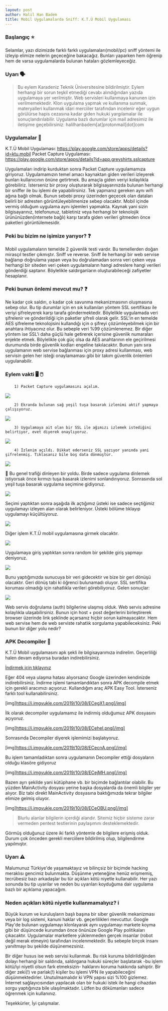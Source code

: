 ```yaml
---
layout: post
author: Halil Han Badem
title: Mobil Uygulamalarda Sniff: K.T.Ü Mobil Uygulaması
---
```


### Başlangıç ⭐️
  Selamlar, yazı dizimizde farklı farklı uygulamaları(mobil/pc) sniff yöntemi ile izleyip elimize nelerin geçeceğine bakacağız. Bunları yaparken hem öğrenip hem de varsa uygulamalarda bulunan hataları gözlemleyeceğiz.

 ### Uyarı 🗣️
> Bu eylem Karadeniz Teknik Üniversitesine bildirilmiştir. Eylem herhangi bir sorun teşkil etmediği cevabı alındığından yazıda uygulamaya yer verilmiştir. Web servisleri kullanmaya kanunen izin verilmemektedir. Klon uygulama yapmak ve kullanıma sunmak, materyalleri kullanmak idari merciiler tarafından incelenir eğer uygun görülürse hapis cezasına kadar giden hukuki yargılamalar ile sonuçlandırılabilir. Uygulama bazlı durumlar için mail adresimiz ile iletişime geçebilirsiniz: halilhanbadem[at]protonmail[dot]com

 ### Uygulamalar 📱
 K.T.Ü Mobil Uygulaması: https://play.google.com/store/apps/details?id=ktu.mobil
 Packet Capture Uygulaması: https://play.google.com/store/apps/details?id=app.greyshirts.sslcapture

Uygulamaları indirip kurduktan sonra Packet Capture uygulamamıza giriyoruz. Uygulamamızın temel amacı kaynaktan giden verileri izleyerek bunları kullanıcının önüne getirtmek. Bu amaçla giden veriyi kolaylıkla görebiliriz. İsterseniz bir proxy oluşturarak bilgisayarınızda bulunan herhangi bir sniffer ile bu işlemi de yapabilirsiniz. Tek yapmanız gereken aynı wifi ağına bağlı olmak. Bunun sebebi proxy üzerinden geçecek olan dataları belirli bir adresten görüntüleyebilmenize sebep olacaktır. Mobil içinde vermiş olduğum uygulama aynı işlemleri yapmakta. Kaynak yani sizin bilgisayarınız, telefonunuz, tabletiniz veya herhangi bir teknolojik ürününüzden(internete bağlı) karşı tarafa giden verileri gitmeden önce paketleri görüntülemesidir. 

  ### Peki bu bizim ne işimize yarıyor?  ❓️
Mobil uygulamaların temelde 2 güvenlik testi vardır. Bu temellerden doğan mirasçıl testler çıkmıştır. Sniff ve reverse. Sniff ile herhangi bir web servise bağlanıp doğrulama yapan veya bu doğrulamadan sonra veri çeken veya herhangi bir siteden veri çeken uygulamaların hangi adreslere hangi verileri gönderdiği saptanır. Böylelikle saldırganların oluşturabileceği zafiyetler hesaplanır. 

 ### Peki bunun önlemi mevcut mu? ❓️
Ne kadar çok saldırı, o kadar çok savunma mekanizmasının oluşmasına sebep olur. Bu tip durumlar için en sık kullanılan yöntem SSL sertifikası ile veriyi şifreleyerek karşı tarafa göndermektedir. Böylelikle uygulamada veri şifrelenir ve gönderildiği için paketler şifreli olarak gelir. SSL'in en temelde AES şifreleme teknolojisini kullandığı için o şifreyi çözümleyebilmek için bir anahtara ihtiyacınız olur. Bu sebeple veri %99 çözümlenemez. Bir diğer yöntem ise SSL'i daha güçlü hale getirerek içerisine güvenlik numaraları enjekte etmek. Böylelikle çok güç olsa da AES anahtarının ele geçirilmesi durumunda birde güvenlik kodları engeline takılacaktır. Bunun yanı sıra uygulamanın web servise bağlanması için proxy adresi kullanması, web servisin gelen her isteği onaylamaması gibi bir takım güvenlik önlemleri uygulanabilir.

 ### Eylem vakti 🖥️ 🖱️

        1) Packet Capture uygulamasını açalım.

![](https://i.imgyukle.com/2019/10/08/ECvKD1.png)

        2) Ekranda bulunan sağ yeşil tuşa basarak izlenimi aktif yapmaya çalışıyoruz.
        
 ![](https://i.imgyukle.com/2019/10/08/ECvWgG.png)       
 
        3) Uygulamaya ait olan bir SSL ile ağımızı izlemek istediğini belirtiyor, evet diyerek onaylıyoruz.
        
![](https://i.imgyukle.com/2019/10/08/ECvqbI.png)

        4) İzlenim açıldı. Dikkat ederseniz SSL yazıyor yanında yani şifrelenmiş. Tıklasanız bile boş data dönmüştür. 
        
![](https://i.imgyukle.com/2019/10/08/ECve8S.png)

🔄 Bu genel trafiği dinleyen bir yoldu. Birde sadece uygulama dinlemek istiyorsak önce kırmızı tuşa basarak izlenimi sonlandırıyoruz. Sonrasında sol yeşil tuşa basarak uygulama seçimine gidiyoruz.

![](https://i.imgyukle.com/2019/10/08/EC1CFN.png)

Seçimi yaptıktan sonra aşağıda ilk açtığımız üsteki ise sadece seçtiğimiz uygulamayı izleyen alan olarak belirleniyor. Üsteki bölüme tıklayıp uygulamayı küçültüyoruz.

![](https://i.imgyukle.com/2019/10/08/EC1unP.png)

Diğer işlem K.T.Ü mobil uygulamasına girmek olacaktır. 

![](https://i.imgyukle.com/2019/10/08/EC1Id0.png)

Uygulamaya giriş yaptıktan sonra random bir şekilde giriş yapmayı deniyoruz.

![](https://i.imgyukle.com/2019/10/08/EC1xjq.png)

Bunu yaptığımızda sunucuya bir veri gidecektir ve bize bir geri dönüşü olacaktır. Geri dönüş tabi ki öğrenci bulunamadı oluyor. SSL sertifika koruması olmadığı için rahatlıkla verileri görebiliyoruz. Gelen sonuçlar:

![](https://i.imgyukle.com/2019/10/08/ECKZ5U.png)

Web servis doğrulama (auth) bilgilerine ulaşmış olduk. Web servis adresine kolaylıkla ulaşabilirsiniz. Bunun için host + post değerlerini birleştirerek browser üzerinde link şeklinde açarsanız hiçbir sorun kalmayacaktır. Hem web servise hem de web serviste rahatlık sorgulama yapabileceksiniz. Peki bunun bir diğer yolu nedir?

 ### APK Decompiler  👾

K.T.Ü Mobil uygulamasını apk şekli ile bilgisayarımıza indirelim. Geçerliliği halen devam ediyorsa buradan indirebilirsiniz.

[İndirmek için tıklayınız](https://d-12.winudf.com/b/apk/a3R1Lm1vYmlsXzhfZjFhNWYxNGE?_fn=S1TDnCBNb2JpbF92MS4wLjdfYXBrcHVyZS5jb20uYXBr&_p=a3R1Lm1vYmls&k=78c1af35fc598291f25c4797576098835d9dd178)

Eğer 404 veya ulaşma hatası alıyorsanız Google üzerinden kendinizde indirebilirsiniz. İndirme işlemi tamamlandıktan sonra APK decompile etmek için gerekli aracımızı açıyoruz. Kullandığım araç APK Easy Tool. İsterseniz farklı tool kullanabilirsiniz. 

[img]https://i.imgyukle.com/2019/10/08/ECegX1.png[/img]

İlk olarak decompiler uygulamamız ile indirmiş olduğumuz APK dosyasını açıyoruz.

[img]https://i.imgyukle.com/2019/10/08/ECeheI.png[/img]

Sonrasında Decompiler diyerek işlemimizi başlatıyoruz.

[img]https://i.imgyukle.com/2019/10/08/ECecnA.png[/img]

Bu işlem tamamladıktan sonra uygulamanın Decompiler ettiği dosyaların olduğu klasöre gidiyoruz

[img]https://i.imgyukle.com/2019/10/08/ECejMH.png[/img]

Bazen ayrı şekilde yani kütüphane vb. bir biçimde bağlantılar olabilir. Bu yüzden MainActivity dosyası yerine başka dosyalarda da önemli bilgiler yer alıyor. Biz tabi direkt MainActivity dosyasına baktığımızda tekrar bilgiler elimize gelmiş oluyor.

[img]https://i.imgyukle.com/2019/10/08/ECeOBU.png[/img]

> Blurlu alanlar bilgilerin içerdiği alandır. Sitemiz hiçbir sisteme zarar vermeden pentest testlerinin paylaşımını desteklemektedir. 

Görmüş olduğunuz üzere iki farklı yöntemle de bilgilere erişmiş olduk. Durum çok önceden gerekli merciilere bildirilmiş olup, bilgilendirme yapılmıştır. 

### Uyarı ⚠️ 
Malumunuz Türkiye'de yaşamaktayız ve bilinçsiz bir biçimde hacking meraklısı gencimiz bulunmakta. Düşünme yeteneğine henüz erişmemiş, tecrübesiz bazı arkadaşlar bu tür açıkları kötü niyetle kullanabilir. Her yazı sonunda bu tip uyarılar ve neden bu uyarıları koyduğuma dair uygulama bazlı bir açıklama yapacağım. 

### Neden açıkları kötü niyetle kullanmamalıyız? ℹ️ 
Büyük kurum ve kuruluşların başlı başına bir siber güvenlik mekanizması veya bir log sistemi, kanuni haklar vb. geçerlilikleri mevcuttur. Google Play'de bulunan uygulamayı klonlayarak aynı uygulamayı markete koyma gibi bir düşüncede kurumdan önce önünüze Google Play politikaları çıkacaktır. Uygulamalar marketlere yüklenmeden gerçek insanlar (robot değil merak etmeyin) tarafından incelenmektedir. Bu sebeple birçok insanı yanıltmayı bu şekilde düşünemezsiniz. 

Bir diğer husus ise web servisi kullanmak. Bu risk kuruma bildirildiğinden dolayı herhangi bir saldırıda, saldırgana hukuki süreçler başlatarak -bu işlem kötü/iyi niyetli olsun fark etmeksizin- haklarını koruma hakkında sahiptir. Bir diğer zeki(!) ve parlak(!) kişiler bu işlemi VPN ile yapabileceğini düşünmektedirler. Unutulmamalıdır ki VPN yapısı sizi %100 gizlemez. İnternet sağlayıcısından yapılacak olan bir hukuki istek ile hangi cihazdan sorgu yaptığınıza bile ulaşılmaktadır. Lütfen bu dökümanları sadece öğrenmek için kullanınız. 

Teşekkürler,
İyi çalışmalar.
